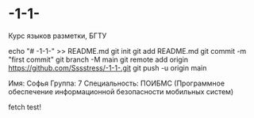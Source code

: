 # -1-1-
Курс языков разметки, БГТУ

echo "# -1-1-" >> README.md
git init
git add README.md
git commit -m "first commit"
git branch -M main
git remote add origin https://github.com/Sssstress/-1-1-.git
git push -u origin main

Имя: Софья
Группа: 7
Специальность: ПОИБМС (Программное обеспечение информационной безопасности мобильных систем)

fetch test!
